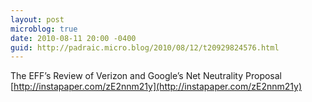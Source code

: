 ```yaml
---
layout: post
microblog: true
date: 2010-08-11 20:00 -0400
guid: http://padraic.micro.blog/2010/08/12/t20929824576.html
---
```

The EFF’s Review of Verizon and Google’s Net Neutrality Proposal [http://instapaper.com/zE2nnm21y](http://instapaper.com/zE2nnm21y)
